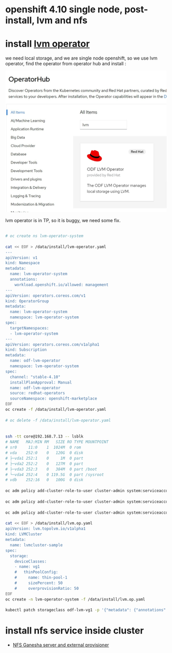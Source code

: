 # openshift 4.10 single node, post-install, lvm and nfs


# install [lvm operator](https://github.com/red-hat-storage/lvm-operator)

we need local storage, and we are single node openshift, so we use lvm operator, find the operator from operator hub and install :

![](imgs/20220519161647.png)  

lvm operator is in TP, so it is buggy, we need some fix.

```bash

# oc create ns lvm-operator-system

cat << EOF > /data/install/lvm-operator.yaml
---
apiVersion: v1
kind: Namespace
metadata:
  name: lvm-operator-system
  annotations:
    workload.openshift.io/allowed: management
---
apiVersion: operators.coreos.com/v1
kind: OperatorGroup
metadata:
  name: lvm-operator-system
  namespace: lvm-operator-system
spec:
  targetNamespaces:
  - lvm-operator-system
---
apiVersion: operators.coreos.com/v1alpha1
kind: Subscription
metadata:
  name: odf-lvm-operator
  namespace: lvm-operator-system
spec:
  channel: "stable-4.10"
  installPlanApproval: Manual
  name: odf-lvm-operator
  source: redhat-operators
  sourceNamespace: openshift-marketplace
EOF
oc create -f /data/install/lvm-operator.yaml

# oc delete -f /data/install/lvm-operator.yaml


ssh -tt core@192.168.7.13 -- lsblk
# NAME   MAJ:MIN RM   SIZE RO TYPE MOUNTPOINT
# sr0     11:0    1  1024M  0 rom
# vda    252:0    0   120G  0 disk
# ├─vda1 252:1    0     1M  0 part
# ├─vda2 252:2    0   127M  0 part
# ├─vda3 252:3    0   384M  0 part /boot
# └─vda4 252:4    0 119.5G  0 part /sysroot
# vdb    252:16   0   100G  0 disk

oc adm policy add-cluster-role-to-user cluster-admin system:serviceaccount:lvm-operator-system:topolvm-controller -n lvm-operator-system

oc adm policy add-cluster-role-to-user cluster-admin system:serviceaccount:lvm-operator-system:vg-manager -n lvm-operator-system

oc adm policy add-cluster-role-to-user cluster-admin system:serviceaccount:lvm-operator-system:topolvm-node -n lvm-operator-system

cat << EOF > /data/install/lvm.op.yaml
apiVersion: lvm.topolvm.io/v1alpha1
kind: LVMCluster
metadata:
  name: lvmcluster-sample
spec:
  storage:
    deviceClasses:
    - name: vg1
    #   thinPoolConfig:
    #     name: thin-pool-1
    #     sizePercent: 50
    #     overprovisionRatio: 50
EOF
oc create -n lvm-operator-system -f /data/install/lvm.op.yaml

kubectl patch storageclass odf-lvm-vg1 -p '{"metadata": {"annotations":{"storageclass.kubernetes.io/is-default-class":"true"}}}'
```

# install nfs service inside cluster

- [NFS Ganesha server and external provisioner](https://github.com/kubernetes-sigs/nfs-ganesha-server-and-external-provisioner)

```bash


```
